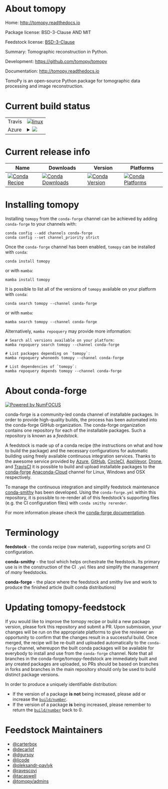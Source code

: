 About tomopy
============

Home: http://tomopy.readthedocs.io

Package license: BSD-3-Clause AND MIT

Feedstock license: [BSD-3-Clause](https://github.com/conda-forge/tomopy-feedstock/blob/main/LICENSE.txt)

Summary: Tomographic reconstruction in Python.

Development: https://github.com/tomopy/tomopy

Documentation: http://tomopy.readthedocs.io

TomoPy is an open-source Python package for tomographic data
processing and image reconstruction.


Current build status
====================


<table><tr>
    <td>Travis</td>
    <td>
      <a href="https://app.travis-ci.com/conda-forge/tomopy-feedstock">
        <img alt="linux" src="https://img.shields.io/travis/com/conda-forge/tomopy-feedstock/main.svg?label=Linux">
      </a>
    </td>
  </tr>
    
  <tr>
    <td>Azure</td>
    <td>
      <details>
        <summary>
          <a href="https://dev.azure.com/conda-forge/feedstock-builds/_build/latest?definitionId=5465&branchName=main">
            <img src="https://dev.azure.com/conda-forge/feedstock-builds/_apis/build/status/tomopy-feedstock?branchName=main">
          </a>
        </summary>
        <table>
          <thead><tr><th>Variant</th><th>Status</th></tr></thead>
          <tbody><tr>
              <td>linux_64_cuda_compiler_version10.2cxx_compiler_version7python3.10.____cpython</td>
              <td>
                <a href="https://dev.azure.com/conda-forge/feedstock-builds/_build/latest?definitionId=5465&branchName=main">
                  <img src="https://dev.azure.com/conda-forge/feedstock-builds/_apis/build/status/tomopy-feedstock?branchName=main&jobName=linux&configuration=linux_64_cuda_compiler_version10.2cxx_compiler_version7python3.10.____cpython" alt="variant">
                </a>
              </td>
            </tr><tr>
              <td>linux_64_cuda_compiler_version10.2cxx_compiler_version7python3.7.____cpython</td>
              <td>
                <a href="https://dev.azure.com/conda-forge/feedstock-builds/_build/latest?definitionId=5465&branchName=main">
                  <img src="https://dev.azure.com/conda-forge/feedstock-builds/_apis/build/status/tomopy-feedstock?branchName=main&jobName=linux&configuration=linux_64_cuda_compiler_version10.2cxx_compiler_version7python3.7.____cpython" alt="variant">
                </a>
              </td>
            </tr><tr>
              <td>linux_64_cuda_compiler_version10.2cxx_compiler_version7python3.8.____cpython</td>
              <td>
                <a href="https://dev.azure.com/conda-forge/feedstock-builds/_build/latest?definitionId=5465&branchName=main">
                  <img src="https://dev.azure.com/conda-forge/feedstock-builds/_apis/build/status/tomopy-feedstock?branchName=main&jobName=linux&configuration=linux_64_cuda_compiler_version10.2cxx_compiler_version7python3.8.____cpython" alt="variant">
                </a>
              </td>
            </tr><tr>
              <td>linux_64_cuda_compiler_version10.2cxx_compiler_version7python3.9.____cpython</td>
              <td>
                <a href="https://dev.azure.com/conda-forge/feedstock-builds/_build/latest?definitionId=5465&branchName=main">
                  <img src="https://dev.azure.com/conda-forge/feedstock-builds/_apis/build/status/tomopy-feedstock?branchName=main&jobName=linux&configuration=linux_64_cuda_compiler_version10.2cxx_compiler_version7python3.9.____cpython" alt="variant">
                </a>
              </td>
            </tr><tr>
              <td>linux_64_cuda_compiler_version11.0cxx_compiler_version9python3.10.____cpython</td>
              <td>
                <a href="https://dev.azure.com/conda-forge/feedstock-builds/_build/latest?definitionId=5465&branchName=main">
                  <img src="https://dev.azure.com/conda-forge/feedstock-builds/_apis/build/status/tomopy-feedstock?branchName=main&jobName=linux&configuration=linux_64_cuda_compiler_version11.0cxx_compiler_version9python3.10.____cpython" alt="variant">
                </a>
              </td>
            </tr><tr>
              <td>linux_64_cuda_compiler_version11.0cxx_compiler_version9python3.7.____cpython</td>
              <td>
                <a href="https://dev.azure.com/conda-forge/feedstock-builds/_build/latest?definitionId=5465&branchName=main">
                  <img src="https://dev.azure.com/conda-forge/feedstock-builds/_apis/build/status/tomopy-feedstock?branchName=main&jobName=linux&configuration=linux_64_cuda_compiler_version11.0cxx_compiler_version9python3.7.____cpython" alt="variant">
                </a>
              </td>
            </tr><tr>
              <td>linux_64_cuda_compiler_version11.0cxx_compiler_version9python3.8.____cpython</td>
              <td>
                <a href="https://dev.azure.com/conda-forge/feedstock-builds/_build/latest?definitionId=5465&branchName=main">
                  <img src="https://dev.azure.com/conda-forge/feedstock-builds/_apis/build/status/tomopy-feedstock?branchName=main&jobName=linux&configuration=linux_64_cuda_compiler_version11.0cxx_compiler_version9python3.8.____cpython" alt="variant">
                </a>
              </td>
            </tr><tr>
              <td>linux_64_cuda_compiler_version11.0cxx_compiler_version9python3.9.____cpython</td>
              <td>
                <a href="https://dev.azure.com/conda-forge/feedstock-builds/_build/latest?definitionId=5465&branchName=main">
                  <img src="https://dev.azure.com/conda-forge/feedstock-builds/_apis/build/status/tomopy-feedstock?branchName=main&jobName=linux&configuration=linux_64_cuda_compiler_version11.0cxx_compiler_version9python3.9.____cpython" alt="variant">
                </a>
              </td>
            </tr><tr>
              <td>linux_64_cuda_compiler_version11.1cxx_compiler_version10python3.10.____cpython</td>
              <td>
                <a href="https://dev.azure.com/conda-forge/feedstock-builds/_build/latest?definitionId=5465&branchName=main">
                  <img src="https://dev.azure.com/conda-forge/feedstock-builds/_apis/build/status/tomopy-feedstock?branchName=main&jobName=linux&configuration=linux_64_cuda_compiler_version11.1cxx_compiler_version10python3.10.____cpython" alt="variant">
                </a>
              </td>
            </tr><tr>
              <td>linux_64_cuda_compiler_version11.1cxx_compiler_version10python3.7.____cpython</td>
              <td>
                <a href="https://dev.azure.com/conda-forge/feedstock-builds/_build/latest?definitionId=5465&branchName=main">
                  <img src="https://dev.azure.com/conda-forge/feedstock-builds/_apis/build/status/tomopy-feedstock?branchName=main&jobName=linux&configuration=linux_64_cuda_compiler_version11.1cxx_compiler_version10python3.7.____cpython" alt="variant">
                </a>
              </td>
            </tr><tr>
              <td>linux_64_cuda_compiler_version11.1cxx_compiler_version10python3.8.____cpython</td>
              <td>
                <a href="https://dev.azure.com/conda-forge/feedstock-builds/_build/latest?definitionId=5465&branchName=main">
                  <img src="https://dev.azure.com/conda-forge/feedstock-builds/_apis/build/status/tomopy-feedstock?branchName=main&jobName=linux&configuration=linux_64_cuda_compiler_version11.1cxx_compiler_version10python3.8.____cpython" alt="variant">
                </a>
              </td>
            </tr><tr>
              <td>linux_64_cuda_compiler_version11.1cxx_compiler_version10python3.9.____cpython</td>
              <td>
                <a href="https://dev.azure.com/conda-forge/feedstock-builds/_build/latest?definitionId=5465&branchName=main">
                  <img src="https://dev.azure.com/conda-forge/feedstock-builds/_apis/build/status/tomopy-feedstock?branchName=main&jobName=linux&configuration=linux_64_cuda_compiler_version11.1cxx_compiler_version10python3.9.____cpython" alt="variant">
                </a>
              </td>
            </tr><tr>
              <td>linux_64_cuda_compiler_version11.2cxx_compiler_version10python3.10.____cpython</td>
              <td>
                <a href="https://dev.azure.com/conda-forge/feedstock-builds/_build/latest?definitionId=5465&branchName=main">
                  <img src="https://dev.azure.com/conda-forge/feedstock-builds/_apis/build/status/tomopy-feedstock?branchName=main&jobName=linux&configuration=linux_64_cuda_compiler_version11.2cxx_compiler_version10python3.10.____cpython" alt="variant">
                </a>
              </td>
            </tr><tr>
              <td>linux_64_cuda_compiler_version11.2cxx_compiler_version10python3.7.____cpython</td>
              <td>
                <a href="https://dev.azure.com/conda-forge/feedstock-builds/_build/latest?definitionId=5465&branchName=main">
                  <img src="https://dev.azure.com/conda-forge/feedstock-builds/_apis/build/status/tomopy-feedstock?branchName=main&jobName=linux&configuration=linux_64_cuda_compiler_version11.2cxx_compiler_version10python3.7.____cpython" alt="variant">
                </a>
              </td>
            </tr><tr>
              <td>linux_64_cuda_compiler_version11.2cxx_compiler_version10python3.8.____cpython</td>
              <td>
                <a href="https://dev.azure.com/conda-forge/feedstock-builds/_build/latest?definitionId=5465&branchName=main">
                  <img src="https://dev.azure.com/conda-forge/feedstock-builds/_apis/build/status/tomopy-feedstock?branchName=main&jobName=linux&configuration=linux_64_cuda_compiler_version11.2cxx_compiler_version10python3.8.____cpython" alt="variant">
                </a>
              </td>
            </tr><tr>
              <td>linux_64_cuda_compiler_version11.2cxx_compiler_version10python3.9.____cpython</td>
              <td>
                <a href="https://dev.azure.com/conda-forge/feedstock-builds/_build/latest?definitionId=5465&branchName=main">
                  <img src="https://dev.azure.com/conda-forge/feedstock-builds/_apis/build/status/tomopy-feedstock?branchName=main&jobName=linux&configuration=linux_64_cuda_compiler_version11.2cxx_compiler_version10python3.9.____cpython" alt="variant">
                </a>
              </td>
            </tr><tr>
              <td>linux_64_cuda_compiler_versionNonecxx_compiler_version10python3.10.____cpython</td>
              <td>
                <a href="https://dev.azure.com/conda-forge/feedstock-builds/_build/latest?definitionId=5465&branchName=main">
                  <img src="https://dev.azure.com/conda-forge/feedstock-builds/_apis/build/status/tomopy-feedstock?branchName=main&jobName=linux&configuration=linux_64_cuda_compiler_versionNonecxx_compiler_version10python3.10.____cpython" alt="variant">
                </a>
              </td>
            </tr><tr>
              <td>linux_64_cuda_compiler_versionNonecxx_compiler_version10python3.7.____cpython</td>
              <td>
                <a href="https://dev.azure.com/conda-forge/feedstock-builds/_build/latest?definitionId=5465&branchName=main">
                  <img src="https://dev.azure.com/conda-forge/feedstock-builds/_apis/build/status/tomopy-feedstock?branchName=main&jobName=linux&configuration=linux_64_cuda_compiler_versionNonecxx_compiler_version10python3.7.____cpython" alt="variant">
                </a>
              </td>
            </tr><tr>
              <td>linux_64_cuda_compiler_versionNonecxx_compiler_version10python3.8.____cpython</td>
              <td>
                <a href="https://dev.azure.com/conda-forge/feedstock-builds/_build/latest?definitionId=5465&branchName=main">
                  <img src="https://dev.azure.com/conda-forge/feedstock-builds/_apis/build/status/tomopy-feedstock?branchName=main&jobName=linux&configuration=linux_64_cuda_compiler_versionNonecxx_compiler_version10python3.8.____cpython" alt="variant">
                </a>
              </td>
            </tr><tr>
              <td>linux_64_cuda_compiler_versionNonecxx_compiler_version10python3.9.____cpython</td>
              <td>
                <a href="https://dev.azure.com/conda-forge/feedstock-builds/_build/latest?definitionId=5465&branchName=main">
                  <img src="https://dev.azure.com/conda-forge/feedstock-builds/_apis/build/status/tomopy-feedstock?branchName=main&jobName=linux&configuration=linux_64_cuda_compiler_versionNonecxx_compiler_version10python3.9.____cpython" alt="variant">
                </a>
              </td>
            </tr><tr>
              <td>linux_aarch64_python3.10.____cpython</td>
              <td>
                <a href="https://dev.azure.com/conda-forge/feedstock-builds/_build/latest?definitionId=5465&branchName=main">
                  <img src="https://dev.azure.com/conda-forge/feedstock-builds/_apis/build/status/tomopy-feedstock?branchName=main&jobName=linux&configuration=linux_aarch64_python3.10.____cpython" alt="variant">
                </a>
              </td>
            </tr><tr>
              <td>linux_aarch64_python3.7.____cpython</td>
              <td>
                <a href="https://dev.azure.com/conda-forge/feedstock-builds/_build/latest?definitionId=5465&branchName=main">
                  <img src="https://dev.azure.com/conda-forge/feedstock-builds/_apis/build/status/tomopy-feedstock?branchName=main&jobName=linux&configuration=linux_aarch64_python3.7.____cpython" alt="variant">
                </a>
              </td>
            </tr><tr>
              <td>linux_aarch64_python3.8.____cpython</td>
              <td>
                <a href="https://dev.azure.com/conda-forge/feedstock-builds/_build/latest?definitionId=5465&branchName=main">
                  <img src="https://dev.azure.com/conda-forge/feedstock-builds/_apis/build/status/tomopy-feedstock?branchName=main&jobName=linux&configuration=linux_aarch64_python3.8.____cpython" alt="variant">
                </a>
              </td>
            </tr><tr>
              <td>linux_aarch64_python3.9.____cpython</td>
              <td>
                <a href="https://dev.azure.com/conda-forge/feedstock-builds/_build/latest?definitionId=5465&branchName=main">
                  <img src="https://dev.azure.com/conda-forge/feedstock-builds/_apis/build/status/tomopy-feedstock?branchName=main&jobName=linux&configuration=linux_aarch64_python3.9.____cpython" alt="variant">
                </a>
              </td>
            </tr><tr>
              <td>linux_ppc64le_python3.10.____cpython</td>
              <td>
                <a href="https://dev.azure.com/conda-forge/feedstock-builds/_build/latest?definitionId=5465&branchName=main">
                  <img src="https://dev.azure.com/conda-forge/feedstock-builds/_apis/build/status/tomopy-feedstock?branchName=main&jobName=linux&configuration=linux_ppc64le_python3.10.____cpython" alt="variant">
                </a>
              </td>
            </tr><tr>
              <td>linux_ppc64le_python3.7.____cpython</td>
              <td>
                <a href="https://dev.azure.com/conda-forge/feedstock-builds/_build/latest?definitionId=5465&branchName=main">
                  <img src="https://dev.azure.com/conda-forge/feedstock-builds/_apis/build/status/tomopy-feedstock?branchName=main&jobName=linux&configuration=linux_ppc64le_python3.7.____cpython" alt="variant">
                </a>
              </td>
            </tr><tr>
              <td>linux_ppc64le_python3.8.____cpython</td>
              <td>
                <a href="https://dev.azure.com/conda-forge/feedstock-builds/_build/latest?definitionId=5465&branchName=main">
                  <img src="https://dev.azure.com/conda-forge/feedstock-builds/_apis/build/status/tomopy-feedstock?branchName=main&jobName=linux&configuration=linux_ppc64le_python3.8.____cpython" alt="variant">
                </a>
              </td>
            </tr><tr>
              <td>linux_ppc64le_python3.9.____cpython</td>
              <td>
                <a href="https://dev.azure.com/conda-forge/feedstock-builds/_build/latest?definitionId=5465&branchName=main">
                  <img src="https://dev.azure.com/conda-forge/feedstock-builds/_apis/build/status/tomopy-feedstock?branchName=main&jobName=linux&configuration=linux_ppc64le_python3.9.____cpython" alt="variant">
                </a>
              </td>
            </tr><tr>
              <td>osx_64_python3.10.____cpython</td>
              <td>
                <a href="https://dev.azure.com/conda-forge/feedstock-builds/_build/latest?definitionId=5465&branchName=main">
                  <img src="https://dev.azure.com/conda-forge/feedstock-builds/_apis/build/status/tomopy-feedstock?branchName=main&jobName=osx&configuration=osx_64_python3.10.____cpython" alt="variant">
                </a>
              </td>
            </tr><tr>
              <td>osx_64_python3.7.____cpython</td>
              <td>
                <a href="https://dev.azure.com/conda-forge/feedstock-builds/_build/latest?definitionId=5465&branchName=main">
                  <img src="https://dev.azure.com/conda-forge/feedstock-builds/_apis/build/status/tomopy-feedstock?branchName=main&jobName=osx&configuration=osx_64_python3.7.____cpython" alt="variant">
                </a>
              </td>
            </tr><tr>
              <td>osx_64_python3.8.____cpython</td>
              <td>
                <a href="https://dev.azure.com/conda-forge/feedstock-builds/_build/latest?definitionId=5465&branchName=main">
                  <img src="https://dev.azure.com/conda-forge/feedstock-builds/_apis/build/status/tomopy-feedstock?branchName=main&jobName=osx&configuration=osx_64_python3.8.____cpython" alt="variant">
                </a>
              </td>
            </tr><tr>
              <td>osx_64_python3.9.____cpython</td>
              <td>
                <a href="https://dev.azure.com/conda-forge/feedstock-builds/_build/latest?definitionId=5465&branchName=main">
                  <img src="https://dev.azure.com/conda-forge/feedstock-builds/_apis/build/status/tomopy-feedstock?branchName=main&jobName=osx&configuration=osx_64_python3.9.____cpython" alt="variant">
                </a>
              </td>
            </tr><tr>
              <td>win_64_cuda_compiler_versionNonepython3.10.____cpython</td>
              <td>
                <a href="https://dev.azure.com/conda-forge/feedstock-builds/_build/latest?definitionId=5465&branchName=main">
                  <img src="https://dev.azure.com/conda-forge/feedstock-builds/_apis/build/status/tomopy-feedstock?branchName=main&jobName=win&configuration=win_64_cuda_compiler_versionNonepython3.10.____cpython" alt="variant">
                </a>
              </td>
            </tr><tr>
              <td>win_64_cuda_compiler_versionNonepython3.7.____cpython</td>
              <td>
                <a href="https://dev.azure.com/conda-forge/feedstock-builds/_build/latest?definitionId=5465&branchName=main">
                  <img src="https://dev.azure.com/conda-forge/feedstock-builds/_apis/build/status/tomopy-feedstock?branchName=main&jobName=win&configuration=win_64_cuda_compiler_versionNonepython3.7.____cpython" alt="variant">
                </a>
              </td>
            </tr><tr>
              <td>win_64_cuda_compiler_versionNonepython3.8.____cpython</td>
              <td>
                <a href="https://dev.azure.com/conda-forge/feedstock-builds/_build/latest?definitionId=5465&branchName=main">
                  <img src="https://dev.azure.com/conda-forge/feedstock-builds/_apis/build/status/tomopy-feedstock?branchName=main&jobName=win&configuration=win_64_cuda_compiler_versionNonepython3.8.____cpython" alt="variant">
                </a>
              </td>
            </tr><tr>
              <td>win_64_cuda_compiler_versionNonepython3.9.____cpython</td>
              <td>
                <a href="https://dev.azure.com/conda-forge/feedstock-builds/_build/latest?definitionId=5465&branchName=main">
                  <img src="https://dev.azure.com/conda-forge/feedstock-builds/_apis/build/status/tomopy-feedstock?branchName=main&jobName=win&configuration=win_64_cuda_compiler_versionNonepython3.9.____cpython" alt="variant">
                </a>
              </td>
            </tr>
          </tbody>
        </table>
      </details>
    </td>
  </tr>
</table>

Current release info
====================

| Name | Downloads | Version | Platforms |
| --- | --- | --- | --- |
| [![Conda Recipe](https://img.shields.io/badge/recipe-tomopy-green.svg)](https://anaconda.org/conda-forge/tomopy) | [![Conda Downloads](https://img.shields.io/conda/dn/conda-forge/tomopy.svg)](https://anaconda.org/conda-forge/tomopy) | [![Conda Version](https://img.shields.io/conda/vn/conda-forge/tomopy.svg)](https://anaconda.org/conda-forge/tomopy) | [![Conda Platforms](https://img.shields.io/conda/pn/conda-forge/tomopy.svg)](https://anaconda.org/conda-forge/tomopy) |

Installing tomopy
=================

Installing `tomopy` from the `conda-forge` channel can be achieved by adding `conda-forge` to your channels with:

```
conda config --add channels conda-forge
conda config --set channel_priority strict
```

Once the `conda-forge` channel has been enabled, `tomopy` can be installed with `conda`:

```
conda install tomopy
```

or with `mamba`:

```
mamba install tomopy
```

It is possible to list all of the versions of `tomopy` available on your platform with `conda`:

```
conda search tomopy --channel conda-forge
```

or with `mamba`:

```
mamba search tomopy --channel conda-forge
```

Alternatively, `mamba repoquery` may provide more information:

```
# Search all versions available on your platform:
mamba repoquery search tomopy --channel conda-forge

# List packages depending on `tomopy`:
mamba repoquery whoneeds tomopy --channel conda-forge

# List dependencies of `tomopy`:
mamba repoquery depends tomopy --channel conda-forge
```


About conda-forge
=================

[![Powered by
NumFOCUS](https://img.shields.io/badge/powered%20by-NumFOCUS-orange.svg?style=flat&colorA=E1523D&colorB=007D8A)](https://numfocus.org)

conda-forge is a community-led conda channel of installable packages.
In order to provide high-quality builds, the process has been automated into the
conda-forge GitHub organization. The conda-forge organization contains one repository
for each of the installable packages. Such a repository is known as a *feedstock*.

A feedstock is made up of a conda recipe (the instructions on what and how to build
the package) and the necessary configurations for automatic building using freely
available continuous integration services. Thanks to the awesome service provided by
[Azure](https://azure.microsoft.com/en-us/services/devops/), [GitHub](https://github.com/),
[CircleCI](https://circleci.com/), [AppVeyor](https://www.appveyor.com/),
[Drone](https://cloud.drone.io/welcome), and [TravisCI](https://travis-ci.com/)
it is possible to build and upload installable packages to the
[conda-forge](https://anaconda.org/conda-forge) [Anaconda-Cloud](https://anaconda.org/)
channel for Linux, Windows and OSX respectively.

To manage the continuous integration and simplify feedstock maintenance
[conda-smithy](https://github.com/conda-forge/conda-smithy) has been developed.
Using the ``conda-forge.yml`` within this repository, it is possible to re-render all of
this feedstock's supporting files (e.g. the CI configuration files) with ``conda smithy rerender``.

For more information please check the [conda-forge documentation](https://conda-forge.org/docs/).

Terminology
===========

**feedstock** - the conda recipe (raw material), supporting scripts and CI configuration.

**conda-smithy** - the tool which helps orchestrate the feedstock.
                   Its primary use is in the construction of the CI ``.yml`` files
                   and simplify the management of *many* feedstocks.

**conda-forge** - the place where the feedstock and smithy live and work to
                  produce the finished article (built conda distributions)


Updating tomopy-feedstock
=========================

If you would like to improve the tomopy recipe or build a new
package version, please fork this repository and submit a PR. Upon submission,
your changes will be run on the appropriate platforms to give the reviewer an
opportunity to confirm that the changes result in a successful build. Once
merged, the recipe will be re-built and uploaded automatically to the
`conda-forge` channel, whereupon the built conda packages will be available for
everybody to install and use from the `conda-forge` channel.
Note that all branches in the conda-forge/tomopy-feedstock are
immediately built and any created packages are uploaded, so PRs should be based
on branches in forks and branches in the main repository should only be used to
build distinct package versions.

In order to produce a uniquely identifiable distribution:
 * If the version of a package **is not** being increased, please add or increase
   the [``build/number``](https://docs.conda.io/projects/conda-build/en/latest/resources/define-metadata.html#build-number-and-string).
 * If the version of a package **is** being increased, please remember to return
   the [``build/number``](https://docs.conda.io/projects/conda-build/en/latest/resources/define-metadata.html#build-number-and-string)
   back to 0.

Feedstock Maintainers
=====================

* [@carterbox](https://github.com/carterbox/)
* [@decarlof](https://github.com/decarlof/)
* [@dgursoy](https://github.com/dgursoy/)
* [@licode](https://github.com/licode/)
* [@oleksandr-pavlyk](https://github.com/oleksandr-pavlyk/)
* [@ravescovi](https://github.com/ravescovi/)
* [@tacaswell](https://github.com/tacaswell/)
* [@tomopy/admins](https://github.com/tomopy/admins/)

